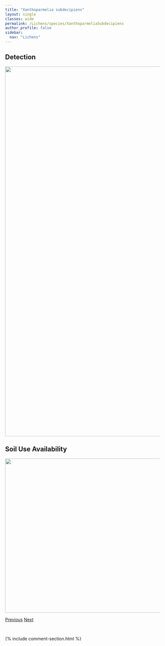 ```yaml
---
title: "Xanthoparmelia subdecipiens"
layout: single
classes: wide
permalink: /Lichens/species/XanthoparmeliaSubdecipiens
author_profile: false
sidebar:
  nav: "Lichens"
---
```


<h2>Detection</h2>

<a href="https://drive.google.com/uc?export=view&id=1XbyKstBy2Ot9zOGPkeanJrre2G5kLgms">
<img src="https://drive.google.com/uc?export=view&id=1XbyKstBy2Ot9zOGPkeanJrre2G5kLgms" height = "1200" width = "800">
</a>


<h2>Soil Use Availability</h2>

<a href="https://drive.google.com/uc?export=view&id=1iiaoWWQolkicyd9MOunZRmxWcUCM0rKX">
<img src="https://drive.google.com/uc?export=view&id=1iiaoWWQolkicyd9MOunZRmxWcUCM0rKX" height = "500" width = "1000">
</a>


<a href="/DevelopmentWebsite/Lichens/species/XanthoparmeliaMexicana" class="pagination--pager" title="Xanthoparmelia mexicana">Previous</a> <a href="/DevelopmentWebsite/Lichens/species/XanthoparmeliaWyomingica" class="pagination--pager" title="Xanthoparmelia wyomingica">Next</a>

<p>&nbsp;</p>

{% include comment-section.html %}
